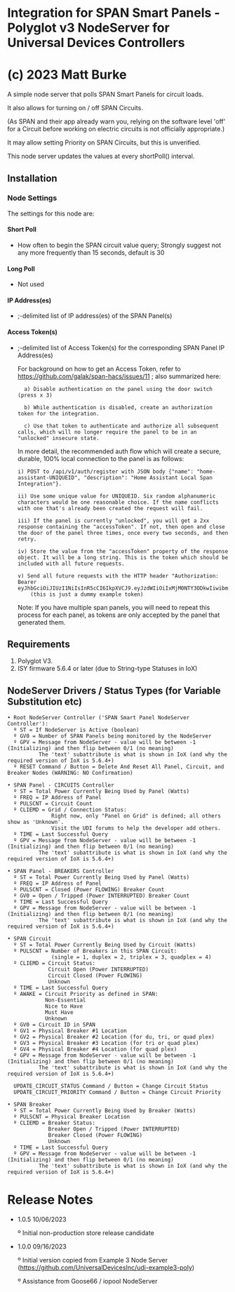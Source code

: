 # Integration for SPAN Smart Panels - Polyglot v3 NodeServer for Universal Devices Controllers
#             (c) 2023 Matt Burke

A simple node server that polls SPAN Smart Panels for circuit loads.

It also allows for turning on / off SPAN Circuits. 

(As SPAN and their app already warn you, relying on the software level 'off' for a Circuit before working on electric circuits is not officially appropriate.)

It may allow setting Priority on SPAN Circuits, but this is unverified.

This node server updates the values at every shortPoll() interval.

## Installation


### Node Settings
The settings for this node are:

#### Short Poll
   * How often to begin the SPAN circuit value query; Strongly suggest not any more frequently than 15 seconds, default is 30
#### Long Poll
   * Not used

#### IP Address(es)
   * ;-delimited list of IP address(es) of the SPAN Panel(s)

#### Access Token(s)
   * ;-delimited list of Access Token(s) for the corresponding SPAN Panel IP Address(es)
     
        For background on how to get an Access Token, refer to https://github.com/galak/span-hacs/issues/11 ; also summarized here:
     
           a) Disable authentication on the panel using the door switch (press x 3)

           b) While authentication is disabled, create an authorization token for the integration.

           c) Use that token to authenticate and authorize all subsequent calls, which will no longer require the panel to be in an "unlocked" insecure state.

       In more detail, the recommended auth flow which will create a secure, durable, 100% local connection to the panel is as follows:

         i) POST to /api/v1/auth/register with JSON body {"name": "home-assistant-UNIQUEID", "description": "Home Assistant Local Span Integration"}.

         ii) Use some unique value for UNIQUEID. Six random alphanumeric characters would be one reasonable choice. If the name conflicts with one that's already been created the request will fail.

         iii) If the panel is currently "unlocked", you will get a 2xx response containing the "accessToken". If not, then open and close the door of the panel three times, once every two seconds, and then retry.

         iv) Store the value from the "accessToken" property of the response object. It will be a long string. This is the token which should be included with all future requests.

         v) Send all future requests with the HTTP header "Authorization: Bearer eyJhbGciOiJIUzI1NiIsInR5cCI6IkpXVCJ9.eyJzdWIiOiIxMjM0NTY3ODkwIiwibmFtZSI6IkpvaG4gRG9lIiwiaWF0IjoxNTE2MjM5MDIyfQ.SflKxwRJSMeKKF2QT4fwpMeJf36POk6yJV_adQssw5c"
             (this is just a dummy example token)

       Note: If you have multiple span panels, you will need to repeat this process for each panel, as tokens are only accepted by the panel that generated them.

## Requirements

1. Polyglot V3.
2. ISY firmware 5.6.4 or later (due to String-type Statuses in IoX)

## NodeServer Drivers / Status Types (for Variable Substitution etc)
    • Root NodeServer Controller ('SPAN Smart Panel NodeServer Controller'):
      º ST = If NodeServer is Active (boolean)
      º GV0 = Number of SPAN Panels being monitored by the NodeServer
      º GPV = Message from NodeServer - value will be between -1 (Initializing) and then flip between 0/1 (no meaning)
              The 'text' subattribute is what is shown in IoX (and why the required version of IoX is 5.6.4+)
      º RESET Command / Button = Delete And Reset All Panel, Circuit, and Breaker Nodes (WARNING: NO Confirmation)

    • SPAN Panel - CIRCUITS Controller
      º ST = Total Power Currently Being Used by Panel (Watts)
      º FREQ = IP Address of Panel
      º PULSCNT = Circuit Count
      º CLIEMD = Grid / Connection Status:
                  Right now, only "Panel on Grid" is defined; all others show as 'Unknown'. 
                  Visit the UDI forums to help the developer add others.
      º TIME = Last Successful Query
      º GPV = Message from NodeServer - value will be between -1 (Initializing) and then flip between 0/1 (no meaning)
              The 'text' subattribute is what is shown in IoX (and why the required version of IoX is 5.6.4+)

    • SPAN Panel - BREAKERS Controller
      º ST = Total Power Currently Being Used by Panel (Watts)
      º FREQ = IP Address of Panel
      º PULSCNT = Closed (Power FLOWING) Breaker Count
      º GV0 = Open / Tripped (Power INTERRUPTED) Breaker Count
      º TIME = Last Successful Query
      º GPV = Message from NodeServer - value will be between -1 (Initializing) and then flip between 0/1 (no meaning)
              The 'text' subattribute is what is shown in IoX (and why the required version of IoX is 5.6.4+)

    • SPAN Circuit
      º ST = Total Power Currently Being Used by Circuit (Watts)
      º PULSCNT = Number of Breakers in this SPAN Circuit:
                  (single = 1, duplex = 2, triplex = 3, quadplex = 4)
      º CLIEMD = Circuit Status:
                 Circuit Open (Power INTERRUPTED)
                 Circuit Closed (Power FLOWING)
                 Unknown
      º TIME = Last Successful Query
      º AWAKE = Circuit Priority as defined in SPAN:
                Non-Essential
                Nice to Have
                Must Have      
                Unknown
      º GV0 = Circuit ID in SPAN
      º GV1 = Physical Breaker #1 Location
      º GV2 = Physical Breaker #2 Location (for du, tri, or quad plex)
      º GV3 = Physical Breaker #3 Location (for tri or quad plex)
      º GV4 = Physical Breaker #4 Location (for quad plex)
      º GPV = Message from NodeServer - value will be between -1 (Initializing) and then flip between 0/1 (no meaning)
              The 'text' subattribute is what is shown in IoX (and why the required version of IoX is 5.6.4+)      
      
      UPDATE_CIRCUIT_STATUS Command / Button = Change Circuit Status
      UPDATE_CIRCUIT_PRIORITY Command / Button = Change Circuit Priority

    • SPAN Breaker
      º ST = Total Power Currently Being Used by Breaker (Watts)
      º PULSCNT = Physical Breaker Location
      º CLIEMD = Breaker Status:
                 Breaker Open / Tripped (Power INTERRUPTED)
                 Breaker Closed (Power FLOWING)      
                 Unknown
      º TIME = Last Successful Query
      º GPV = Message from NodeServer - value will be between -1 (Initializing) and then flip between 0/1 (no meaning)
              The 'text' subattribute is what is shown in IoX (and why the required version of IoX is 5.6.4+) 

# Release Notes
- 1.0.5 10/06/2023

  º Initial non-production store release candidate
  
- 1.0.0 09/16/2023

  º Initial version copied from Example 3 Node Server (https://github.com/UniversalDevicesInc/udi-example3-poly)

  º Assistance from Goose66 / iopool NodeServer

